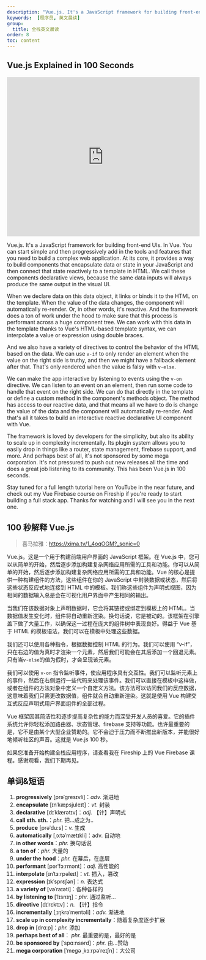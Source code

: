 ```yaml
---
description: "Vue.js. It's a JavaScript framework for building front-end UIs."
keywords:  [程序员, 英文晨读]
group:
  title: 全栈英文晨读
order: 8
toc: content
---
```


## Vue.js Explained in 100 Seconds

<iframe width="100%" height="415" src="https://www.youtube.com/embed/nhBVL41-_Cw?si=tfZhbPwrIX79Ijki" title="YouTube video player" frameborder="0" allow="accelerometer; autoplay; clipboard-write; encrypted-media; gyroscope; picture-in-picture; web-share" referrerpolicy="strict-origin-when-cross-origin" allowfullscreen></iframe>

Vue.js. It's a JavaScript framework for building front-end UIs. In Vue. You can start simple and then progressively add in the tools and features that you need to build a complex web application. At its core, it provides a way to build components that encapsulate data or state in your JavaScript and then connect that state reactively to a template in HTML. We call these components declarative views, because the same data inputs will always produce the same output in the visual UI.

When we declare data on this data object, it links or binds it to the HTML on the template. When the value of the data changes, the component will automatically re-render. Or, in other words, it's reactive. And the framework does a ton of work under the hood to make sure that this process is performant across a huge component tree. We can work with this data in the template thanks to Vue's HTML-based template syntax, we can interpolate a value or expression using double braces.

And we also have a variety of directives to control the behavior of the HTML based on the data. We can use `v-if` to only render an element when the value on the right side is truthy, and then we might have a fallback element after that. That's only rendered when the value is falsy with `v-else`.

We can make the app interactive by listening to events using the `v-on` directive. We can listen to an event on an element, then run some code to handle that event on the right side. We can do that directly in the template or define a custom method in the component's methods object. The method has access to our reactive data, and that means all we have to do is change the value of the data and the component will automatically re-render. And that's all it takes to build an interactive reactive declarative UI component with Vue.

The framework is loved by developers for the simplicity, but also its ability to scale up in complexity incrementally. Its plugin system allows you to easily drop in things like a router, state management, firebase support, and more. And perhaps best of all, it's not sponsored by some mega corporation. It's not pressured to push out new releases all the time and does a great job listening to its community. This has been Vue.js in 100 seconds.

Stay tuned for a full length tutorial here on YouTube in the near future, and check out my Vue Firebase course on Fireship if you're ready to start building a full stack app. Thanks for watching and I will see you in the next one.

## 100 秒解释 Vue.js

> 喜马拉雅：https://xima.tv/1_4oqOGM?_sonic=0

Vue.js。这是一个用于构建前端用户界面的 JavaScript 框架。在 Vue.js 中，您可以从简单的开始，然后逐步添加构建复杂网络应用所需的工具和功能。你可以从简单的开始，然后逐步添加构建复杂网络应用所需的工具和功能。Vue 的核心是提供一种构建组件的方法，这些组件在你的 JavaScript 中封装数据或状态，然后将这些状态反应式地连接到 HTML 中的模板。我们称这些组件为声明式视图，因为相同的数据输入总是会在可视化用户界面中产生相同的输出。

当我们在该数据对象上声明数据时，它会将其链接或绑定到模板上的 HTML。当数据值发生变化时，组件将自动重新渲染。换句话说，它是被动的。该框架在引擎盖下做了大量工作，以确保这一过程在庞大的组件树中表现良好。得益于 Vue 基于 HTML 的模板语法，我们可以在模板中处理这些数据。

我们还可以使用各种指令，根据数据控制 HTML 的行为。我们可以使用 “v-if”，只在右边的值为真时才渲染一个元素，然后我们可能会在其后添加一个回退元素。只有当`v-else`的值为假时，才会呈现该元素。

我们可以使用 `v-on` 指令监听事件，使应用程序具有交互性。我们可以监听元素上的事件，然后在右侧运行一些代码来处理该事件。我们可以直接在模板中这样做，或者在组件的方法对象中定义一个自定义方法。该方法可以访问我们的反应数据，这意味着我们只需更改数据值，组件就会自动重新渲染。这就是使用 Vue 构建交互式反应声明式用户界面组件的全部过程。

Vue 框架因其简洁性和逐步提高复杂性的能力而深受开发人员的喜爱。它的插件系统允许你轻松添加路由器、状态管理、firebase 支持等功能。也许最重要的是，它不是由某个大型企业赞助的。它不会迫于压力而不断推出新版本，并能很好地倾听社区的声音。这就是 Vue.js 100 秒。

如果您准备开始构建全栈应用程序，请查看我在 Fireship 上的 Vue Firebase 课程。感谢观看，我们下期再见。

## 单词&短语

1. **progressively** [prəˈɡresɪvli]：*adv.* 渐进地
2. **encapsulate** [ɪnˈkæpsjuleɪt]：*vt.* 封装
3. **declarative** [dɪˈklærətɪv]：*adj.* 【计】声明式
4. **call sth. sth.**：*phr.* 把...成之为..
5. **produce** [prəˈdu:s]：*v.* 生成
6. **automatically** [ˌɔːtəˈmætɪkli]：adv. 自动地
7. **in other words**：*phr.* 换句话说
8. **a ton of**：*phr.* 大量的
9. **under the hood**：*phr.* 在幕后，在底层
10. **performant** [pərˈfɔːrmənt]：*adj.* 高性能的
11. **interpolate** [ɪnˈtɜːrpəleɪt]：*vt.* 插入，篡改
12. **expression** [ɪkˈsprɛʃən]：*n.* 表达式
13. **a variety of** [vəˈraɪəti]：各种各样的
14. **by listening to** [ˈlɪsnɪŋ]：*phr.* 通过监听...
15. **directive** [dɪˈrɛktɪv]：*n.* 【计】指令
16. **incrementally** [ˌɪŋkrəˈmentəli]：*adv.* 渐进地
17. **scale up in complexity incrementally**：随着复杂度逐步扩展
18. **drop in** [drɑːp]：*phr.* 添加
19. **perhaps best of all**： *phr.* 最重要的是，最好的是
20. **be sponsored by** [ˈspɑːnsərd]：*phr.* 由...赞助
21. **mega corporation** [ˈmeɡə ˌkɔːrpəˈreɪʃn]：大公司
